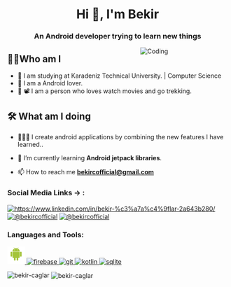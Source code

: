 <h1 align="center">Hi 👋, I'm Bekir</h1>
<h3 align="center">An Android developer trying to learn new things</h3>
<img align="right" alt="Coding" width="200" src="https://miro.medium.com/v2/resize:fit:800/1*zzTEyTwyy7jXibtqVWg84Q.gif">


## 🖐🏻Who am I
- 📖 I am studying at Karadeniz Technical University. | Computer Science<br>
- 🤖 I am a Android lover.<br>
- 🌲 📽 I am a person who loves watch movies and go trekking.<br>

## 🛠 What am I doing
- 👩🏻‍💻 I create android applications by combining the new features I have learned..<br>
- 🌱 I’m currently learning **Android jetpack libraries**.<br>

- 📫 How to reach me **bekircofficial@gmail.com**

<h3 align="left">Social Media Links -> :</h3>
<p align="left">
<a href="https://linkedin.com/in/https://www.linkedin.com/in/bekir-%c3%a7a%c4%9flar-2a643b280/" target="blank"><img align="center" src="https://raw.githubusercontent.com/rahuldkjain/github-profile-readme-generator/master/src/images/icons/Social/linked-in-alt.svg" alt="https://www.linkedin.com/in/bekir-%c3%a7a%c4%9flar-2a643b280/" height="30" width="40" /></a>
<a href="https://medium.com/@bekircofficial" target="blank"><img align="center" src="https://raw.githubusercontent.com/rahuldkjain/github-profile-readme-generator/master/src/images/icons/Social/medium.svg" alt="@bekircofficial" height="30" width="40" /></a>
<a href="https://www.hackerrank.com/@bekircofficial" target="blank"><img align="center" src="https://raw.githubusercontent.com/rahuldkjain/github-profile-readme-generator/master/src/images/icons/Social/hackerrank.svg" alt="@bekircofficial" height="30" width="40" /></a>
</p>

<h3 align="left">Languages and Tools:</h3>
<p align="left"> <a href="https://developer.android.com" target="_blank" rel="noreferrer"> <img src="https://raw.githubusercontent.com/devicons/devicon/master/icons/android/android-original-wordmark.svg" alt="android" width="40" height="40"/> </a> <a href="https://firebase.google.com/" target="_blank" rel="noreferrer"> <img src="https://www.vectorlogo.zone/logos/firebase/firebase-icon.svg" alt="firebase" width="40" height="40"/> </a> <a href="https://git-scm.com/" target="_blank" rel="noreferrer"> <img src="https://www.vectorlogo.zone/logos/git-scm/git-scm-icon.svg" alt="git" width="40" height="40"/> </a> <a href="https://kotlinlang.org" target="_blank" rel="noreferrer"> <img src="https://www.vectorlogo.zone/logos/kotlinlang/kotlinlang-icon.svg" alt="kotlin" width="40" height="40"/> </a>  </a> <a href="https://www.sqlite.org/" target="_blank" rel="noreferrer"> <img src="https://www.vectorlogo.zone/logos/sqlite/sqlite-icon.svg" alt="sqlite" width="40" height="40"/> </a> </p>

<p><img align="left" src="https://github-readme-stats.vercel.app/api/top-langs?username=bekir-caglar&show_icons=true&locale=en&layout=compact" alt="bekir-caglar" /></p>

<p>&nbsp;<img align="center" src="https://github-readme-stats.vercel.app/api?username=bekir-caglar&show_icons=true&locale=en" alt="bekir-caglar" /></p>
